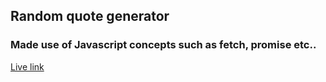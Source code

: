## Random quote generator

### Made use of Javascript concepts such as fetch, promise etc..

[Live link](https://luminous-torrone-2b243c.netlify.app)
